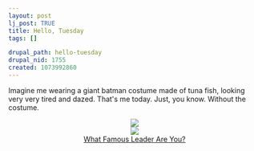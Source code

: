 ```yaml
--- 
layout: post
lj_post: TRUE
title: Hello, Tuesday
tags: []

drupal_path: hello-tuesday
drupal_nid: 1755
created: 1073992860
---
```

Imagine me wearing a giant batman costume made of tuna fish, looking very very tired and dazed. That's me today. Just, you know. Without the costume.

<!--break--><div align="center"><img src="http://sminds.com/fl.gif"><br><img src="http://similarminds.com/images/leader/1.jpg"><br><a href="http://similarminds.com/othertests.html">What Famous Leader Are You?</a></div>
